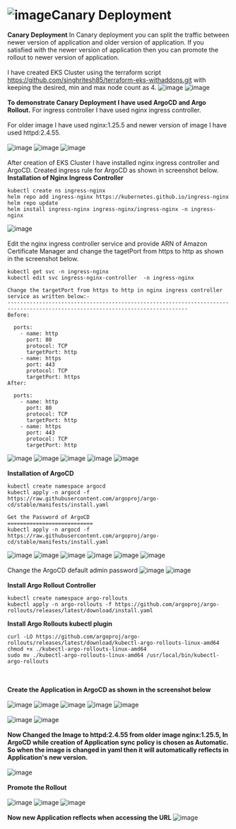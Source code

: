 # ![image](https://github.com/singhritesh85/Deployment-Strategies/assets/56765895/84d55fb3-718b-4c91-a44a-6edc9265e1e3)Canary Deployment

**Canary Deployment** In Canary deployment you can split the traffic between newer version of application and older version of application. If you satisfied with the newer version of application then you can promote the rollout to newer version of application.
<br><br/>
I have created EKS Cluster using the terraform script https://github.com/singhritesh85/terraform-eks-withaddons.git with keeping the desired, min and max node count as 4.
![image](https://github.com/singhritesh85/Deployment-Strategies/assets/56765895/679a10e4-ce04-4ae4-a60a-d082b07ad4f6)
![image](https://github.com/singhritesh85/Deployment-Strategies/assets/56765895/bfa079a1-0fe0-4820-b24c-65d8bc5c8fca)
<br><br/>
**To demonstrate Canary Deployment I have used ArgoCD and Argo Rollout.** For ingress controller I have used nginx ingress controller.
<br><br/>
For older image I have used nginx:1.25.5 and newer version of image I have used httpd:2.4.55. 
<br><br/>
![image](https://github.com/singhritesh85/Deployment-Strategies/assets/56765895/5ddd1f70-03e3-45e9-bb50-dc2417efcda9)
![image](https://github.com/singhritesh85/Deployment-Strategies/assets/56765895/fb534bb6-8c2b-4843-995a-fe60547b5ced)
![image](https://github.com/singhritesh85/Deployment-Strategies/assets/56765895/8b3b3074-7924-4b03-b4ee-f0300732eee6)
<br><br/>
After creation of EKS Cluster I have installed nginx ingress controller and ArgoCD. Created ingress rule for ArgoCD as shown in screenshot below.
**Installation of Nginx Ingress Controller**
```
kubectl create ns ingress-nginx
helm repo add ingress-nginx https://kubernetes.github.io/ingress-nginx
helm repo update
helm install ingress-nginx ingress-nginx/ingress-nginx -n ingress-nginx
```
![image](https://github.com/singhritesh85/Deployment-Strategies/assets/56765895/2a166758-4f6d-47f9-b497-147e4df26b6c)
<br><br/>
Edit the nginx ingress controller service and provide ARN of Amazon Certificate Manager and change the tagetPort from https to http as shown in the screenshot below.
```
kubectl get svc -n ingress-nginx
kubectl edit svc ingress-nginx-controller  -n ingress-nginx

Change the targetPort from https to http in nginx ingress controller service as written below:-
-------------------------------------------------------------------------------------------------------------------------------
Before:

  ports:
    - name: http
      port: 80
      protocol: TCP
      targetPort: http
    - name: https
      port: 443
      protocol: TCP
      targetPort: https
After:

  ports:
    - name: http
      port: 80
      protocol: TCP
      targetPort: http
    - name: https
      port: 443
      protocol: TCP
      targetPort: http
```
![image](https://github.com/singhritesh85/Deployment-Strategies/assets/56765895/0e4d62be-99ab-4200-8cfc-eeaef5ec8fa2)
![image](https://github.com/singhritesh85/Deployment-Strategies/assets/56765895/b89b614b-06e7-49cb-bf82-989ee97f7378)
![image](https://github.com/singhritesh85/Deployment-Strategies/assets/56765895/b006d290-84e0-4db6-8e20-48a3839987cd)
![image](https://github.com/singhritesh85/Deployment-Strategies/assets/56765895/8a03ac6d-d943-4406-9851-507a2cc869fd)
![image](https://github.com/singhritesh85/Deployment-Strategies/assets/56765895/7618170b-d02b-4826-a846-7e8fad451bda)
<br><br/>
**Installation of ArgoCD**
```
kubectl create namespace argocd
kubectl apply -n argocd -f https://raw.githubusercontent.com/argoproj/argo-cd/stable/manifests/install.yaml

Get the Password of ArgoCD
===========================
kubectl apply -n argocd -f https://raw.githubusercontent.com/argoproj/argo-cd/stable/manifests/install.yaml
```
![image](https://github.com/singhritesh85/Deployment-Strategies/assets/56765895/8744fba8-07f7-4678-8b4f-7ad82dd629d9)
![image](https://github.com/singhritesh85/Deployment-Strategies/assets/56765895/46312643-f863-4e1a-9bf2-901e27b65558)
![image](https://github.com/singhritesh85/Deployment-Strategies/assets/56765895/d7b6f095-4847-4a45-b3b4-7f8513ce32db)
![image](https://github.com/singhritesh85/Deployment-Strategies/assets/56765895/8b557163-7bcb-43ff-900a-4196e0422442)
![image](https://github.com/singhritesh85/Deployment-Strategies/assets/56765895/5484999e-c8d2-437b-ac8a-28b176b87f9c)
![image](https://github.com/singhritesh85/Deployment-Strategies/assets/56765895/5bff1224-72fa-4cac-bba4-0d238c23bdce)
<br><br/>
Change the ArgoCD default admin password
![image](https://github.com/singhritesh85/Deployment-Strategies/assets/56765895/1662f989-e0e0-4c6e-b34e-d613fef57742)
![image](https://github.com/singhritesh85/Deployment-Strategies/assets/56765895/9dbe4502-4276-456b-b675-126b44278142)
<br><br/>
**Install Argo Rollout Controller**
```
kubectl create namespace argo-rollouts
kubectl apply -n argo-rollouts -f https://github.com/argoproj/argo-rollouts/releases/latest/download/install.yaml
```
**Install Argo Rollouts kubectl plugin**
```
curl -LO https://github.com/argoproj/argo-rollouts/releases/latest/download/kubectl-argo-rollouts-linux-amd64
chmod +x ./kubectl-argo-rollouts-linux-amd64
sudo mv ./kubectl-argo-rollouts-linux-amd64 /usr/local/bin/kubectl-argo-rollouts
```
<br><br/>
**Create the Application in ArgoCD as shown in the screenshot below**
<br><br/>
![image](https://github.com/singhritesh85/Deployment-Strategies/assets/56765895/c8fc6a2b-a5fb-4492-be2e-89dc3f6f9c52)
![image](https://github.com/singhritesh85/Deployment-Strategies/assets/56765895/65b635be-0d18-4c24-b130-38899b5ae15a)
![image](https://github.com/singhritesh85/Deployment-Strategies/assets/56765895/d2f57810-8bdc-4577-b77d-89e82e6a1031)
![image](https://github.com/singhritesh85/Deployment-Strategies/assets/56765895/b87f8967-3db3-4b04-b1d5-3993a07a9341)
![image](https://github.com/singhritesh85/Deployment-Strategies/assets/56765895/dd16329d-39bd-4495-85c3-8a545cbe59d3)
<br><br/>
![image](https://github.com/singhritesh85/Deployment-Strategies/assets/56765895/2faf32aa-87b9-40f2-809f-ed5a2a5fa404)
![image](https://github.com/singhritesh85/Deployment-Strategies/assets/56765895/3a8accc2-8f04-4203-b0f1-fb67f9b1801c)
<br><br/>
**Now Changed the Image to httpd:2.4.55 from older image nginx:1.25.5, In ArgoCD while creation of Application sync policy is chosen as Automatic. So when the image is changed in yaml then it will automatically reflects in Application's new version.**
<br><br/>
![image](https://github.com/singhritesh85/Deployment-Strategies/assets/56765895/506b4e2d-e85f-4a6f-bcef-2b7867266cb4)
<br><br/>
**Promote the Rollout**
<br><br/>
![image](https://github.com/singhritesh85/Deployment-Strategies/assets/56765895/f1e72c71-f940-4654-afd5-51e5ca5a9b67)
![image](https://github.com/singhritesh85/Deployment-Strategies/assets/56765895/63277083-8064-4908-bffa-1edb999dda2c)
![image](https://github.com/singhritesh85/Deployment-Strategies/assets/56765895/af4dbfe3-555d-4115-9bee-cbba09ab8674)
<br><br/>
**Now new Application reflects when accessing the URL**
![image](https://github.com/singhritesh85/Deployment-Strategies/assets/56765895/fb386350-470d-4992-82f8-d8ea2280de9e)


